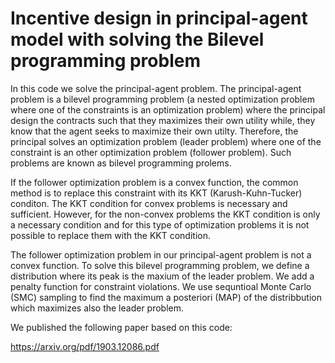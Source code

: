 # Incentive design in principal-agent model with solving the Bilevel programming problem 

In this code we solve the principal-agent problem. The principal-agent problem is a bilevel programming problem (a nested optimization problem where one of the constraints is an optimization problem) where the principal design the contracts such that they maximizes their own utility while, they know that the agent seeks to maximize their own utilty. Therefore, the principal solves an optimization problem (leader problem) where one of the constraint is an other optimization problem (follower problem). Such problems are known as bilevel programming prolems.

If the follower optimization problem is a convex function, the common method is to replace this constraint with its KKT (Karush-Kuhn-Tucker) conditon. The KKT condition for convex problems is necessary and sufficient. However, for the non-convex problems the KKT condition is only a necessary condition and for this type of optimization problems it is not possible to replace them with the KKT condition. 

The follower optimization problem in our principal-agent problem is not a convex function. To solve this bilevel programming problem, we define a distribution where its peak is the maxium of the leader problem. We add a penalty function for constraint violations. We use sequntioal Monte Carlo (SMC) sampling to find the maximum a posteriori (MAP) of the distribbution which maximizes also the leader problem. 

We published the following paper based on this code:

https://arxiv.org/pdf/1903.12086.pdf
